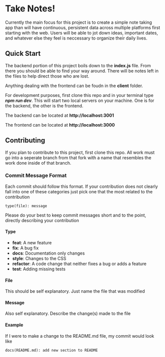 # Take Notes!
Currently the main focus for this project is to create a simple note taking app than will have continuous, persistent data across multiple platforms first starting with the web. Users will be able to jot down ideas, important dates, and whatever else they feel is neccessary to organize their daily lives.

## Quick Start
The backend portion of this project boils down to the **index.js** file. From there you should be able to find your way around. There will be notes left in the files to help direct those who are lost.

Anything dealing with the frontend can be foudn in the **client** folder.

For development purposes, first clone this repo and in your terminal type 
***npm run dev***. This will start two local servers on your machine. One is for the backend, the other is the frontend.

The backend can be located at **http://localhost:3001**

The frontend can be located at **http://localhost:3000**

## Contributing
If you plan to contribute to this project, first clone this repo. All work must go into a seperate branch from that fork with a name that resembles the work done inside of that branch.

### Commit Message Format
Each commit should follow this format. If your contribution does not clearly fall into one of these categories just pick one that the most related to the contribution

```
type(file): message
```

Please do your best to keep commit messages short and to the point, directly describing your contribution

#### Type
* **feat**: A new feature
* **fix**: A bug fix
* **docs**: Documentation only changes
* **style**: Changes to the CSS
* **refactor**: A code change that neither fixes a bug or adds a feature
* **test**: Adding missing tests

#### File
This should be self explanatory. Just name the file that was modified

#### Message
Also self explanatory. Describe the change(s) made to the file

#### Example
If I were to make a change to the README.md file, my commit would look like

```
docs(README.md): add new section to README
```
